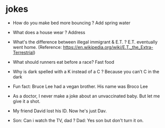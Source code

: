 # jokes

* How do you make bed more bouncing ? Add spring water

* What does a house wear ? Address

* What's the difference between illegal immigrant & E.T. ? E.T. eventually went home.
(Reference: https://en.wikipedia.org/wiki/E.T._the_Extra-Terrestrial)

* What should runners eat before a race? Fast food

* Why is dark spelled with a K instead of a C ? Because you can’t C in the dark

* Fun fact: Bruce Lee had a vegan brother. His name was Broco Lee

* As a doctor, I never make a joke about an unvaccinated baby. But let me give it a shot.

* My friend David lost his ID. Now he's just Dav.

* Son: Can i watch the TV, dad ? Dad: Yes son but don't turn it on.
